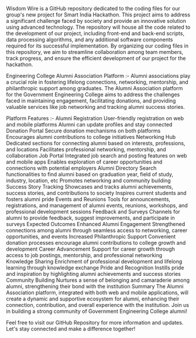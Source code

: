 Wisdom Wire is a GitHub repository dedicated to the coding files for our group's new project for Smart India Hackathon. This project aims to address a significant challenge faced by society and provide an innovative solution using advanced technology. The repository will house all the code related to the development of our project, including front-end and back-end scripts, data processing algorithms, and any additional software components required for its successful implementation. By organizing our coding files in this repository, we aim to streamline collaboration among team members, track progress, and ensure the efficient development of our project for the hackathon.   

Engineering College Alumni Association Platform :-
Alumni associations play a crucial role in fostering lifelong connections, networking, mentorship, and philanthropic support among graduates. The Alumni Association platform for the Government Engineering College aims to address the challenges faced in maintaining engagement, facilitating donations, and providing valuable services like job networking and tracking alumni success stories.

Platform Features :-
Alumni Registration
User-friendly registration on web and mobile platforms
Alumni can update profiles and stay connected
Donation Portal
Secure donation mechanisms on both platforms
Encourages alumni contributions to college initiatives
Networking Hub
Dedicated sections for connecting alumni based on interests, professions, and locations
Facilitates professional networking, mentorship, and collaboration
Job Portal
Integrated job search and posting features on web and mobile apps
Enables exploration of career opportunities and connections with potential employers
Alumni Directory
Search functionalities to find alumni based on graduation year, field of study, industry, location, etc
Promotes networking and community building
Success Story Tracking
Showcases and tracks alumni achievements, success stories, and contributions to society
Inspires current students and fosters alumni pride
Events and Reunions
Tools for announcements, registrations, and management of alumni events, reunions, workshops, and professional development sessions
Feedback and Surveys
Channels for alumni to provide feedback, suggest improvements, and participate in surveys
Expected Outcomes
Enhanced Alumni Engagement
Strengthened connections among alumni through seamless access to networking, career opportunities, and events
Increased Philanthropic Support
Convenient donation processes encourage alumni contributions to college growth and development
Career Advancement
Support for career growth through access to job postings, mentorship, and professional networking
Knowledge Sharing
Enrichment of professional development and lifelong learning through knowledge exchange
Pride and Recognition
Instills pride and inspiration by highlighting alumni achievements and success stories
Community Building
Nurtures a sense of belonging and camaraderie among alumni, strengthening their bond with the institution
Summary
The Alumni Association platform, integrated with both web and mobile applications, will create a dynamic and supportive ecosystem for alumni, enhancing their connection, contribution, and overall experience with the institution. Join us in building a strong community of Government Engineering College alumni!

Feel free to visit our GitHub Repository for more information and updates. Let's stay connected and make a difference together!
